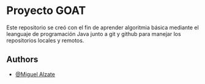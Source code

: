 
# Proyecto GOAT

Este repositorio se creó con el fin de aprender algoritmia básica mediante el leanguaje de programación Java junto a git y github para manejar los repositorios locales y remotos.


## Authors

- [@Miguel Alzate](https://www.github.com/Miguel-Alzate)

